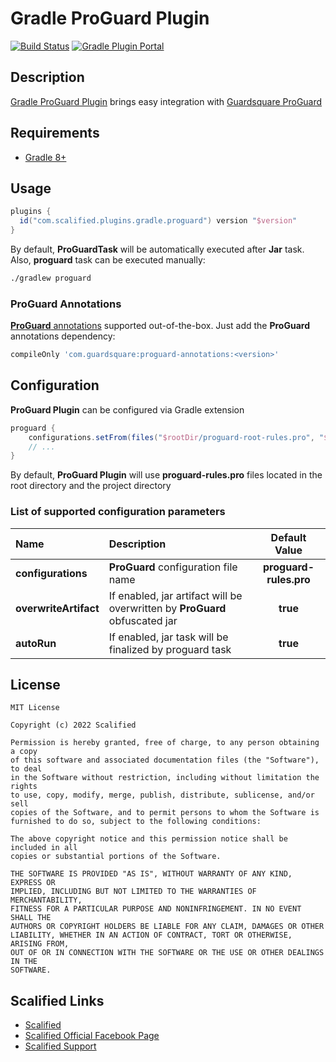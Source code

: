 # Gradle ProGuard Plugin

[![Build Status](https://github.com/Scalified/gradle-proguard-plugin/actions/workflows/build.yml/badge.svg)](https://github.com/Scalified/gradle-proguard-plugin/actions)
[![Gradle Plugin Portal](https://img.shields.io/maven-metadata/v?label=plugin&metadataUrl=https://plugins.gradle.org/m2/com/scalified/plugins/gradle/proguard/com.scalified.plugins.gradle.proguard.gradle.plugin/maven-metadata.xml)](https://plugins.gradle.org/plugin/com.scalified.plugins.gradle.proguard)

## Description

[Gradle ProGuard Plugin](https://plugins.gradle.org/plugin/com.scalified.plugins.gradle.proguard) brings easy integration with [Guardsquare ProGuard](https://www.guardsquare.com/manual/home)

## Requirements

* [Gradle 8+](https://gradle.org/)

## Usage

```gradle
plugins {
  id("com.scalified.plugins.gradle.proguard") version "$version"
}
```

By default, **ProGuardTask** will be automatically executed after **Jar** task.
Also, **proguard** task can be executed manually:

```bash
./gradlew proguard
```

### ProGuard Annotations

[**ProGuard** annotations](https://github.com/Guardsquare/proguard/tree/master/annotations) supported out-of-the-box.
Just add the **ProGuard** annotations dependency:

```gradle
compileOnly 'com.guardsquare:proguard-annotations:<version>'
```

## Configuration

**ProGuard Plugin** can be configured via Gradle extension

```groovy
proguard {
    configurations.setFrom(files("$rootDir/proguard-root-rules.pro", "$projectDir/proguard-project-rules.pro"))
    // ...
}
```

By default, **ProGuard Plugin** will use **proguard-rules.pro** files located in the root directory and the project directory

### List of supported configuration parameters

| Name                  | Description                                                                 |     Default Value      |
|:----------------------|:----------------------------------------------------------------------------|:----------------------:|
| **configurations**    | **ProGuard** configuration file name                                        | **proguard-rules.pro** |
| **overwriteArtifact** | If enabled, jar artifact will be overwritten by **ProGuard** obfuscated jar |        **true**        |
| **autoRun**           | If enabled, jar task will be finalized by proguard task                     |        **true**        |

## License

```
MIT License

Copyright (c) 2022 Scalified

Permission is hereby granted, free of charge, to any person obtaining a copy
of this software and associated documentation files (the "Software"), to deal
in the Software without restriction, including without limitation the rights
to use, copy, modify, merge, publish, distribute, sublicense, and/or sell
copies of the Software, and to permit persons to whom the Software is
furnished to do so, subject to the following conditions:

The above copyright notice and this permission notice shall be included in all
copies or substantial portions of the Software.

THE SOFTWARE IS PROVIDED "AS IS", WITHOUT WARRANTY OF ANY KIND, EXPRESS OR
IMPLIED, INCLUDING BUT NOT LIMITED TO THE WARRANTIES OF MERCHANTABILITY,
FITNESS FOR A PARTICULAR PURPOSE AND NONINFRINGEMENT. IN NO EVENT SHALL THE
AUTHORS OR COPYRIGHT HOLDERS BE LIABLE FOR ANY CLAIM, DAMAGES OR OTHER
LIABILITY, WHETHER IN AN ACTION OF CONTRACT, TORT OR OTHERWISE, ARISING FROM,
OUT OF OR IN CONNECTION WITH THE SOFTWARE OR THE USE OR OTHER DEALINGS IN THE
SOFTWARE.
```

## Scalified Links

* [Scalified](http://www.scalified.com)
* [Scalified Official Facebook Page](https://www.facebook.com/scalified)
* <a href="mailto:info@scalified.com?subject=[Gradle ProGuard Plugin]: Proposals And Suggestions">Scalified Support</a>
